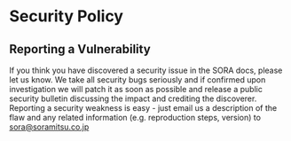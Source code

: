 # Security Policy

## Reporting a Vulnerability
If you think you have discovered a security issue in the SORA docs, please let us know. 
We take all security bugs seriously and if confirmed upon investigation we will patch it as soon as possible and release a public security bulletin discussing the impact and crediting the discoverer. 
Reporting a security weakness is easy - just email us a description of the flaw and any related information (e.g. reproduction steps, version) to sora@soramitsu.co.jp
